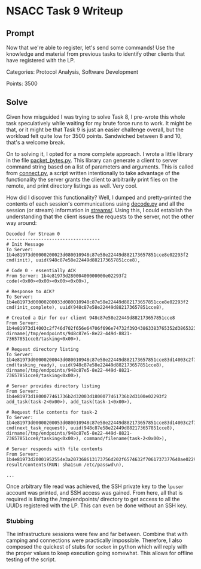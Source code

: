 # NSACC Task 9 Writeup

## Prompt

Now that we're able to register, let's send some commands! Use the knowledge and material from previous tasks to identify other clients that have registered with the LP.

Categories: Protocol Analysis, Software Development

Points: 3500

## Solve

Given how misguided I was trying to solve Task 8, I pre-wrote this whole task speculatively while waiting for my brute force runs to work. It might be that, or it might be that Task 9 is just an easier challenge overall, but the workload felt quite low for 3500 points. Sandwiched between 8 and 10, that's a welcome break. 

On to solving it, I opted for a more complete approach. I wrote a little library in the file [packet_bytes.py](packet_bytes.py). This library can generate a client to server command string based on a list of parameters and arguments. This is called from [connect.py](connect.py), a script written intentionally to take advantage of the functionality the server grants the client to arbitrarily print files on the remote, and print directory listings as well. Very cool. 

How did I discover this functionality? Well, I dumped and pretty-printed the contents of each session's communications using [decode.py](decode.py) and all the session (or stream) information in [streams/](streams). Using this, I could establish the understanding that the client issues the requests to the server, not the other way around:

```
Decoded for Stream 0
-----------------------------------
# Init Message
To Server: 1b4e81973d00000200023d080010948c87e58e22449d882173657851cce8e02293f2
cmd(init), uuid(948c87e58e22449d882173657851cce8), 

# Code 0 - essentially ACK
From Server: 1b4e81973d28000400000000e02293f2
code(<0x00><0x00><0x00><0x00>), 

# Response to ACK?
To Server: 1b4e81973d00000200033d080010948c87e58e22449d882173657851cce8e02293f2
cmd(init_complete), uuid(948c87e58e22449d882173657851cce8), 

# Created a Dir for our client 948c87e58e22449d882173657851cce8
From Server: 1b4e81973d14003c2f746d702f656e64706f696e74732f39343863383765352d386532322d343439642d383832312d3733363537383531636365382f7461736b696e6700e02293f2
dirname(/tmp/endpoints/948c87e5-8e22-449d-8821-73657851cce8/tasking<0x00>), 

# Request directory listing
To Server: 1b4e81973d00000200043d080010948c87e58e22449d882173657851cce83d14003c2f746d702f656e64706f696e74732f39343863383765352d386532322d343439642d383832312d3733363537383531636365382f7461736b696e6700e02293f2
cmd(tasking_ready), uuid(948c87e58e22449d882173657851cce8), dirname(/tmp/endpoints/948c87e5-8e22-449d-8821-73657851cce8/tasking<0x00>), 

# Server provides directory listing
From Server: 1b4e81973d1800077461736b2d32003d1800077461736b2d3100e02293f2
add_task(task-2<0x00>), add_task(task-1<0x00>), 

# Request file contents for task-2
To Server: 1b4e81973d00000200053d080010948c87e58e22449d882173657851cce83d14003c2f746d702f656e64706f696e74732f39343863383765352d386532322d343439642d383832312d3733363537383531636365382f7461736b696e67003d1c00077461736b2d3200e02293f2
cmd(next_task_request), uuid(948c87e58e22449d882173657851cce8), dirname(/tmp/endpoints/948c87e5-8e22-449d-8821-73657851cce8/tasking<0x00>), command/filename(task-2<0x00>), 

# Server responds with file contents
From Server: 1b4e81973d20001952554e3a207368613173756d202f6574632f7061737377640ae02293f2
result/contents(RUN: sha1sum /etc/passwd\n), 

...
```

Once arbitrary file read was achieved, the SSH private key to the `lpuser` account was printed, and SSH access was gained. From here, all that is required is listing the /tmp/endpoints/ directory to get access to all the UUIDs registered with the LP. This can even be done without an SSH key.

### Stubbing

The infrastructure sessions were few and far between. Combine that with camping and connections were practically impossible. Therefore, I also composed the quickest of stubs for `socket` in python which will reply with the proper values to keep execution going somewhat. This allows for offline testing of the script.